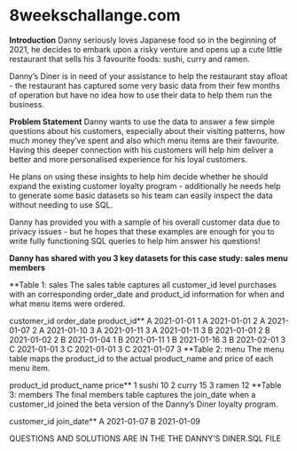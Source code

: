# 8weekschallange.com
**Introduction**
Danny seriously loves Japanese food so in the beginning of 2021, he decides to embark upon a risky venture and opens up a cute little restaurant that sells his 3 favourite foods: sushi, curry and ramen.

Danny’s Diner is in need of your assistance to help the restaurant stay afloat - the restaurant has captured some very basic data from their few months of operation but have no idea how to use their data to help them run the business.

**Problem Statement**
Danny wants to use the data to answer a few simple questions about his customers, especially about their visiting patterns, how much money they’ve spent and also which menu items are their favourite. Having this deeper connection with his customers will help him deliver a better and more personalised experience for his loyal customers.

He plans on using these insights to help him decide whether he should expand the existing customer loyalty program - additionally he needs help to generate some basic datasets so his team can easily inspect the data without needing to use SQL.

Danny has provided you with a sample of his overall customer data due to privacy issues - but he hopes that these examples are enough for you to write fully functioning SQL queries to help him answer his questions!

**Danny has shared with you 3 key datasets for this case study:
sales
menu
members**

**Table 1: sales
The sales table captures all customer_id level purchases with an corresponding order_date and product_id information for when and what menu items were ordered.

customer_id	order_date	product_id**
A	2021-01-01	1
A	2021-01-01	2
A	2021-01-07	2
A	2021-01-10	3
A	2021-01-11	3
A	2021-01-11	3
B	2021-01-01	2
B	2021-01-02	2
B	2021-01-04	1
B	2021-01-11	1
B	2021-01-16	3
B	2021-02-01	3
C	2021-01-01	3
C	2021-01-01	3
C	2021-01-07	3
**Table 2: menu
The menu table maps the product_id to the actual product_name and price of each menu item.

product_id	product_name	price**
1	sushi	10
2	curry	15
3	ramen	12
**Table 3: members
The final members table captures the join_date when a customer_id joined the beta version of the Danny’s Diner loyalty program.

customer_id	join_date**
A	2021-01-07
B	2021-01-09

QUESTIONS AND SOLUTIONS ARE IN THE THE DANNY'S DINER.SQL FILE

